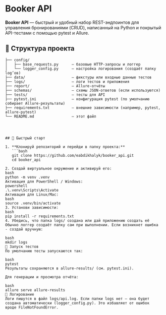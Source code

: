 # Booker API

**Booker API** — быстрый и удобный набор REST-эндпоинтов для управления бронированиями (CRUD), написанный на Python и покрытый API-тестами с помощью pytest и Allure.

## 📂 Структура проекта

```text
├── config/
│   ├── base_requests.py      — базовые HTTP-запросы и логгер
│   └── logger_config.py      — настройка логирования (создаёт папку log’ов)
├── data/                     — фикстуры или входные данные тестов
├── logs/                     — логи тестов и приложения
├── report/                   — Allure-отчёты
├── schemas/                  — схемы JSON-ответов (если используются)
├── tests/                    — тесты для API
├── pytest.ini                — конфигурация pytest (по умолчанию собирает Allure-результаты)
├── requirements.txt          — внешние зависимости (например, pytest, allure-pytest)
└── README.md                 — этот файл




## 🚀 Быстрый старт

1. **Клонируй репозиторий и перейди в папку проекта:**
   ```bash
   git clone https://github.com/eabdikhalyk/booker_api.git
   cd booker_api

2. Создай виртуальное окружение и активируй его:
bash
python -m venv .venv
Активация для PowerShell / Windows:
powershell
.\.venv\Scripts\Activate
Активация для Linux/Mac:
bash
source .venv/bin/activate
3. Установи зависимости:
bash
pip install -r requirements.txt
4. Убедись, что папка logs/ создана или дай приложению создать её
Обычно логгер создаёт папку сам при выполнении. Если возникнет ошибка - создай вручную:

bash
mkdir logs
🧪 Запуск тестов
По умолчанию тесты запускаются так:

bash
pytest
Результаты сохраняются в allure-results/ (см. pytest.ini).

Для генерации и просмотра отчёта:

bash
allure serve allure-results
📝 Логирование
Логи пишутся в файл logs/api.log. Если папки logs нет — она будет создана автоматически (logger_config.py). Это избавляет от ошибок вроде FileNotFoundError.
